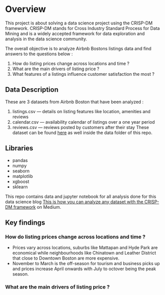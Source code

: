 <h1>Overview</h1>

This project is about solving a data science project using the CRISP-DM framework. CRISP-DM stands for Cross Industry Standard Process for Data Mining and is a widely accepted framework for data exploration and analysis in the data science community.

The overall objective is to analyze Airbnb Bostons listings data and find answers to the questions below :
  1. How do listing prices change across locations and time ?
  2. What are the main drivers of listing price ?
  3. What features of a listings influence customer satisfaction the most ?

<h2>Data Description</h2>

These are 3 datasets from Airbnb Boston that have been analyzed :
1. listings.csv — details on listing features like location, amenities and reviews
2. calendar.csv — availability calendar of listings over a one year period
3. reviews.csv — reviews posted by customers after their stay
These dataset can be found [here](http://insideairbnb.com/get-the-data.html) as well inside the data folder of this repo.

<h2>Libraries</h2>

* pandas
* numpy
* seaborn
* matplotlib
* xgboost
* sklearn

This repo contains data and jupyter notebook for all analysis done for this data science blog [This is how you can analyze any dataset with the CRISP-DM framework](https://medium.com/@gangulym23/this-is-how-you-can-analyze-any-dataset-with-the-crisp-dm-framework-cc9353f4dabe) on Medium.

<h2>Key findings</h2>

<h3>How do listing prices change across locations and time ?</h3>

* Prices vary across locations, suburbs like Mattapan and Hyde Park are economical while neighbourhoods like Chinatown and Leather District that close to Downtown Boston are more expensive.
* November to March is the off-season for tourism and business picks up and prices increase April onwards with July to octover being the peak season. 

<h3> What are the main drivers of listing price ?</h3>





